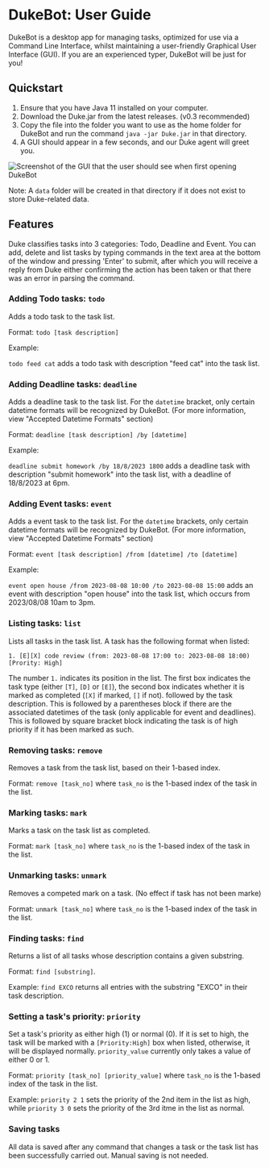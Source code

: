 # DukeBot: User Guide

DukeBot is a desktop app for managing tasks, optimized for use via a Command 
Line Interface, whilst maintaining a user-friendly Graphical User Interface (GUI). If you
are an experienced typer, DukeBot will be just for you!


## Quickstart


1. Ensure that you have Java 11 installed on your computer. 
2. Download the Duke.jar from the latest releases. (v0.3 recommended)
3. Copy the file into the folder you want to use as the home folder for DukeBot 
and run the command `java -jar Duke.jar` in that directory.
4. A GUI should appear in a few seconds, and our Duke agent will greet you.

![Screenshot of the GUI that the user should see when first 
opening DukeBot](https://github.com/seraphimstreets/ip/dukeIntro.png)

Note: A `data` folder will be created in that directory if it does not exist to store
Duke-related data. 

## Features

Duke classifies tasks into 3 categories: Todo, Deadline and Event. You can add, delete
and list tasks by typing commands in the text area at the bottom of the window and pressing
'Enter' to submit, after which you will receive a reply from Duke either confirming the action
has been taken or that there was an error in parsing the command. 

### Adding Todo tasks: `todo`

Adds a todo task to the task list. 

Format: `todo [task description]` 

Example: 

`todo feed cat` adds a todo task with description "feed cat" into the task list.

### Adding Deadline tasks: `deadline`

Adds a deadline task to the task list. For the `datetime` bracket, only certain
datetime formats will be recognized by DukeBot. (For more information, view "Accepted Datetime Formats" section)

Format: `deadline [task description] /by [datetime]`

Example:

`deadline submit homework /by 18/8/2023 1800` adds a deadline task 
with description "submit homework" into the task list, with a deadline of 18/8/2023 at 6pm. 

### Adding Event tasks: `event`

Adds a event task to the task list. For the `datetime` brackets, only certain
datetime formats will be recognized by DukeBot. (For more information, view "Accepted Datetime Formats" section)

Format: `event [task description] /from [datetime] /to [datetime] `

Example:

`event open house /from 2023-08-08 10:00 /to 2023-08-08 15:00` adds 
an event with description "open house" into the task list, which occurs from 2023/08/08 10am to 3pm.

### Listing tasks: `list`

Lists all tasks in the task list. A task has the following format when listed:

`1. [E][X] code review (from: 2023-08-08 17:00 to: 2023-08-08 18:00) [Prority: High]`

The number `1.` indicates its position in the list. The first box indicates the task type
(either `[T]`, `[D]` or `[E]`), the second box indicates whether it is marked as completed (`[X]` if marked, `[]` if not).
followed by the task description. This is followed by a parentheses block if there are the associated
datetimes of the task (only applicable for event and deadlines). This is followed by square bracket block 
indicating the task is of high priority if it has been marked as such. 

### Removing tasks: `remove`
Removes a task from the task list, based on their 1-based index. 

Format: `remove [task_no]` where `task_no` is the 1-based index of the 
task in the list. 


### Marking tasks: `mark`
Marks a task on the task list as completed.

Format: `mark [task_no]` where `task_no` is the 1-based index of the
task in the list. 

### Unmarking tasks: `unmark`
Removes a competed mark on a task. (No effect if task has not been marke)

Format: `unmark [task_no]` where `task_no` is the 1-based index of the
task in the list.

### Finding tasks: `find`
Returns a list of all tasks whose description contains a given substring.

Format: `find [substring]`. 

Example: `find EXCO` returns all entries with the substring "EXCO" 
in their task description. 

### Setting a task's priority: `priority`
Set a task's priority as either high (1) or normal (0). If it is set to high, 
the task will be marked with a `[Priority:High]` box when listed, otherwise, it will
be displayed normally. `priority_value` currently only takes a value of either 0 or 1.

Format: `priority [task_no] [priority_value]` where `task_no` is the 1-based index of the
task in the list.

Example: `priority 2 1` sets the priority of the 2nd item in the list as high, 
while `priority 3 0` sets the priority of the 3rd itme in the list as normal.


### Saving tasks
All data is saved after any command that changes a task or the task list 
has been successfully carried out. Manual saving is not needed.